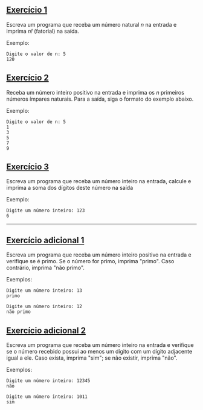 ## [Exercício 1][]

Escreva um programa que receba um número natural *n* na entrada e imprima *n!* (fatorial) na saída.

Exemplo:
```
Digite o valor de n: 5
120
```


## [Exercício 2][]

Receba um número inteiro positivo na entrada e imprima os *n* primeiros números ímpares naturais. Para a saída, siga o formato do exemplo abaixo.

Exemplo:
```
Digite o valor de n: 5
1
3
5
7
9
```


## [Exercício 3][]

Escreva um programa que receba um número inteiro na entrada, calcule e imprima a soma dos dígitos deste número na saída

Exemplo:
```
Digite um número inteiro: 123
6
```


---


## [Exercício adicional 1][]

Escreva um programa que receba um número inteiro positivo na entrada e verifique se é primo. Se o número for primo, imprima "primo". Caso contrário, imprima "não primo".

Exemplos:
```
Digite um número inteiro: 13
primo
```
```
Digite um número inteiro: 12
não primo
```


## [Exercício adicional 2][]

Escreva um programa que receba um número inteiro na entrada e verifique se o número recebido possui ao menos um dígito com um dígito adjacente igual a ele. Caso exista, imprima "sim"; se não existir, imprima "não".

Exemplos:
```
Digite um número inteiro: 12345
não
```
```
Digite um número inteiro: 1011
sim
```



[Exercício 1]: Fatorial.py
[Exercício 2]: PrimeirosImpares.py
[Exercício 3]: SomaDosDigitos.py
[Exercício adicional 1]: Primaridade.py
[Exercício adicional 2]: DigitoAdjacente.py